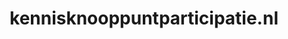 ---
layout: post
title:  "kennisknooppuntparticipatie.nl"
internal_url:  "/data/kennisknooppuntparticipatie.nl.html"
categories: dutchgov
---
